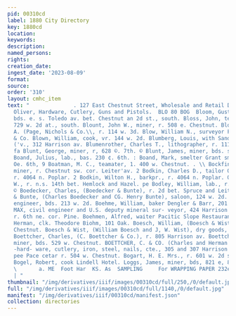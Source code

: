 ```yaml
---
pid: 00310cd
label: 1880 City Directory
key: 1880cd
location: 
keywords: 
description: 
named_persons: 
rights: 
creation_date: 
ingest_date: '2023-08-09'
format: 
source: 
order: '310'
layout: cmhc_item
text: "              . 127 East Chestnut Street, Wholesale and Retail Dealer R. P,
  Oliver, Hardware, Cutlery, Guns and Pistols.  BLO 80 BOG  Bloom, Gustavus, miner,
  bds. e. s. Toledo av. bet. Chestnut an 2d st., south. Bloss, John, teamster, bds.
  729 w. 2d at., south. Blount, John W., miner, r. 508 e. Chestnut. Blow, Allmand
  A. (Page, Nichols & Co.\\, r. 114 w. 3d. Blow, William N., surveyor Page, Nichols
  & Co. Blown, William, cook, vr. 144 w. 2d. Blumberg, Louis, with Sands, Pelton &
  ('v., 312 Harrison av. Blumenrother, Charles T., lithographer, r. 1112 n. Hazel.
  fa Blunt, George, miner, r, 628 ©. 7th. © Blunt, James, miner, bds. sz1 ¢. sth.
  Boand, Julius, lab., bas. 230 ¢. 6th. : Boand, Mark, smelter Grant smelter, bds.
  Oe. 6th, 9 Boatman, M. C., teamater, 1. 400 w. Chestnut. . \\ Bockfinger, G. A.,
  miner, r. Chestnut sw. cor. Leiter'av. 2 Bodkin, Charles D., tailor O’Brien & Co.,
  r. 4064 n. Poplar. 2 Bodkin, Wilton H., barkpr., r. 4064 n. Poplar. Qe Bodley, S,
  W., r. n.s. 14th bet. Hemlock and Hazel. pe Bodley, William, lab., r. 218 ¢. 12th.
  © Boedecker, Charles, (Boedecker & Bunte), r. 2d bet. Spruce and Leiter av. Boedecker
  & Bunte, (Charles Boedecker and CG. Henry Bunte), saloon, 124 w. 2d. Boehler, Charles,
  engineer, bds. 213 w. 2d. Boehme, William, baker Dengler & Barr, 201 e. 6th. - BOEHMER,
  MAX, civil engineer and U.S. deputy mineral sur- veyor, 424 Harrison av. cor. 5th,
  r. 6th ne. cor. Pine. Boehmen, Alfred, waiter Pacitic Slope Restaurant. (4 Boesh,
  Herman, clk. Theodore Biohm, 101 Oak. Boesch, William, (Boesch & Wist), r. 105 w.
  Chestnut. Boesch & Wist, (William Boesch and J, W. Wist), dry goods, 105 w, Chestnut.
  Boettcher, Charles, (C. Boettcher & Co.), r. 805 Harrison av. Boettcher, Charles,
  miner, bds. 529 w. Chestnut. BOETTCHER, C. & CO. (Charles and Herman Boettcher),
  -hard- ware, cutlery, iron, steel, nails, cte., 305 and 307 Harrison av. Bogan,
  pee Pace cetar r. 504 w. Chestnut. Bogart, H. E. Mrs., r. 601 w. 2d st., south.
  Bogel, Robert, cook Lindell Hotel. Loggs, James, miner, bds, 821 e, 8th.  RCHANTS.
  \       a. ME  Foot Har  KS. As  SAMPLING     For WRAPPING PAPER 232ezt2 Baeaeocs:
  | "
thumbnail: "/img/derivatives/iiif/images/00310cd/full/250,/0/default.jpg"
full: "/img/derivatives/iiif/images/00310cd/full/1140,/0/default.jpg"
manifest: "/img/derivatives/iiif/00310cd/manifest.json"
collection: directories
---
```

